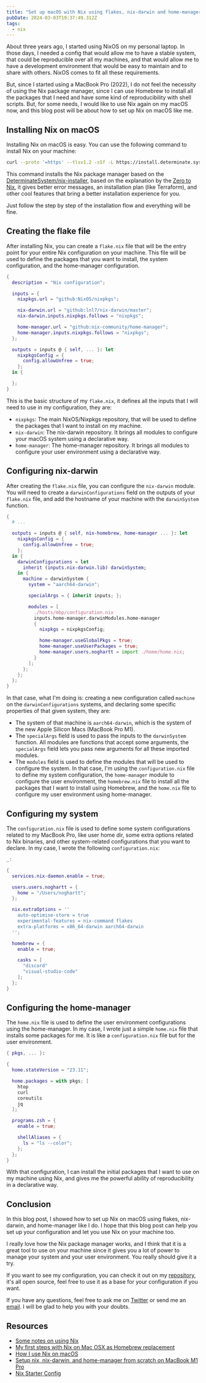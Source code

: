 ```yaml
---
title: "Set up macOS with Nix using flakes, nix-darwin and home-manager"
pubDate: 2024-03-03T19:37:49.312Z
tags:
  - nix
---
```


About three years ago, I started using NixOS on my personal laptop. In those days, I
needed a config that would allow me to have a stable system, that could be reproducible
over all my machines, and that would allow me to have a development environment that would
be easy to maintain and to share with others. NixOS comes to fit all these requirements.

But, since I started using a MacBook Pro (2022), I do not feel the necessity of using the
Nix package manager, since I can use Homebrew to install all the packages that I need and
have some kind of reproducibility with shell scripts. But, for some needs, I would like to
use Nix again on my macOS now, and this blog post will be about how to set up Nix on macOS
like me.

## Installing Nix on macOS

Installing Nix on macOS is easy. You can use the following command to install Nix on your
machine:

```sh
curl --proto '=https' --tlsv1.2 -sSf -L https://install.determinate.systems/nix | sh -s -- install
```

This command installs the Nix package manager based on the [DeterminateSystem/nix-installer](https://github.com/DeterminateSystems/nix-installer),
based on the explanation by the [Zero to Nix](https://zero-to-nix.com/concepts/nix-installer), it gives
better error messages, an installation plan (like Terraform), and other cool features that bring
a better installation experience for you.

Just follow the step by step of the installation flow and everything will be fine.

## Creating the flake file

After installing Nix, you can create a `flake.nix` file that will be the entry point for your
entire Nix configuration on your machine. This file will be used to define the packages that
you want to install, the system configuration, and the home-manager configuration.

```nix
{
  description = "Nix configuration";

  inputs = {
    nixpkgs.url = "github:NixOS/nixpkgs";

    nix-darwin.url = "github:lnl7/nix-darwin/master";
    nix-darwin.inputs.nixpkgs.follows = "nixpkgs";

    home-manager.url = "github:nix-community/home-manager";
    home-manager.inputs.nixpkgs.follows = "nixpkgs";
  };

  outputs = inputs @ { self, ... }: let
    nixpkgsConfig = {
      config.allowUnfree = true;
    };
  in {

  };
}
```

This is the basic structure of my `flake.nix`, it defines all the inputs that I will need
to use in my configuration, they are:

- `nixpkgs`: The main NixOS/Nixpkgs repository, that will be used to define the packages
  that I want to install on my machine.
- `nix-darwin`: The nix-darwin repository. It brings all modules to configure your macOS
  system using a declarative way.
- `home-manager`: The home-manager repository. It brings all modules to configure your
  user environment using a declarative way.

## Configuring nix-darwin

After creating the `flake.nix` file, you can configure the `nix-darwin` module. You will
need to create a `darwinConfigurations` field on the outputs of your `flake.nix` file, and
add the hostname of your machine with the `darwinSystem` function.

```nix
{
  # ...

  outputs = inputs @ { self, nix-homebrew, home-manager ... }: let
    nixpkgsConfig = {
      config.allowUnfree = true;
    };
  in {
    darwinConfigurations = let
      inherit (inputs.nix-darwin.lib) darwinSystem;
    in {
      machine = darwinSystem {
        system = "aarch64-darwin";

        specialArgs = { inherit inputs; };

        modules = [
          ./hosts/mbp/configuration.nix
          inputs.home-manager.darwinModules.home-manager
          {
            nixpkgs = nixpkgsConfig;

            home-manager.useGlobalPkgs = true;
            home-manager.useUserPackages = true;
            home-manager.users.noghartt = import ./home/home.nix;
          }
        ];
      };
    };
  };
}
```

In that case, what I'm doing is: creating a new configuration called `machine` on the `darwinConfigurations`
systems, and declaring some specific properties of that given system, they are:

- The system of that machine is `aarch64-darwin`, which is the system of the new Apple Silicon
  Macs (MacBook Pro M1).
- The `specialArgs` field is used to pass the inputs to the `darwinSystem` function. All modules
  are functions that accept some arguments, the `specialArgs` field lets you pass new arguments
  for all these imported modules.
- The `modules` field is used to define the modules that will be used to configure the system.
  In that case, I'm using the `configuration.nix` file to define my system configuration, the
  `home-manager` module to configure the user environment, the `homebrew.nix` file to install
  all the packages that I want to install using Homebrew, and the `home.nix` file to configure
  my user environment using home-manager.

## Configuring my system

The `configuration.nix` file is used to define some system configurations related to my
MacBook Pro, like user home dir, some extra options related to Nix binaries, and other system-related configurations that you want to declare. In my case, I wrote the following `configuration.nix`:

```nix
_:

{
  services.nix-daemon.enable = true;

  users.users.noghartt = {
    home = "/Users/noghartt";
  };

  nix.extraOptions = ''
    auto-optimise-store = true
    experimental-features = nix-command flakes
    extra-platforms = x86_64-darwin aarch64-darwin
  '';

  homebrew = {
    enable = true;

    casks = [
      "discord"
      "visual-studio-code"
    ];
  };
}
```

## Configuring the home-manager

The `home.nix` file is used to define the user environment configurations using the home-manager.
In my case, I wrote just a simple `home.nix` file that installs some packages for me. It is
like a `configuration.nix` file but for the user environment.

```nix
{ pkgs, ... }:

{
  home.stateVersion = "23.11";

  home.packages = with pkgs; [
    htop
    curl
    coreutils
    jq
  ];

  programs.zsh = {
    enable = true;

    shellAliases = {
      ls = "ls --color";
    };
  };
}

```

With that configuration, I can install the initial packages that I want to use on my
machine using Nix, and gives me the powerful ability of reproducibility in a declarative way.

## Conclusion

In this blog post, I showed how to set up Nix on macOS using flakes, nix-darwin, and home-manager
like I do. I hope that this blog post can help you set up your configuration and let you
use Nix on your machine too.

I really love how the Nix package manager works, and I think that it is a great tool to use
on your machine since it gives you a lot of power to manage your system and your user environment.
You really should give it a try.

If you want to see my configuration, you can check it out on my [repository](https://github.com/noghartt/nixcfg),
it's all open source, feel free to use it as a base for your configuration if you want.

If you have any questions, feel free to ask me on [Twitter](https://twitter.com/noghartt) or send me an [email](mailto:hi@noghartt.dev). I will be glad
to help you with your doubts.

## Resources

- [Some notes on using Nix](https://jvns.ca/blog/2023/02/28/some-notes-on-using-nix/)
- [My first steps with Nix on Mac OSX as Homebrew replacement](https://sandstorm.de/de/blog/post/my-first-steps-with-nix-on-mac-osx-as-homebrew-replacement.html)
- [How I use Nix on macOS](https://blog.6nok.org/how-i-use-nix-on-macos/)
- [Setup nix, nix-darwin, and home-manager from scratch on MacBook M1 Pro](https://gist.github.com/jmatsushita/5c50ef14b4b96cb24ae5268dab613050)
- [Nix Starter Config](https://github.com/Misterio77/nix-starter-configs)
